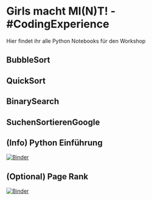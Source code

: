 # Girls macht MI(N)T! - #CodingExperience

Hier findet ihr alle Python Notebooks für den Workshop

## BubbleSort

## QuickSort

## BinarySearch

## SuchenSortierenGoogle

## (Info) Python Einführung

[![Binder](https://mybinder.org/badge_logo.svg)](https://mybinder.org/v2/gh/GMMCodingExperience/PageRank/HEAD?filepath=Einf%C3%BChrungPython.ipynb)

## (Optional) Page Rank

[![Binder](https://mybinder.org/badge_logo.svg)](https://mybinder.org/v2/gh/GMMCodingExperience/PageRank/HEAD?filepath=PageRank.ipynb)
